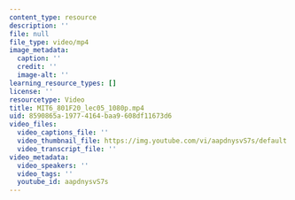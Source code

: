 ```yaml
---
content_type: resource
description: ''
file: null
file_type: video/mp4
image_metadata:
  caption: ''
  credit: ''
  image-alt: ''
learning_resource_types: []
license: ''
resourcetype: Video
title: MIT6_801F20_lec05_1080p.mp4
uid: 8590865a-1977-4164-baa9-608df11673d6
video_files:
  video_captions_file: ''
  video_thumbnail_file: https://img.youtube.com/vi/aapdnysvS7s/default.jpg
  video_transcript_file: ''
video_metadata:
  video_speakers: ''
  video_tags: ''
  youtube_id: aapdnysvS7s
---
```

